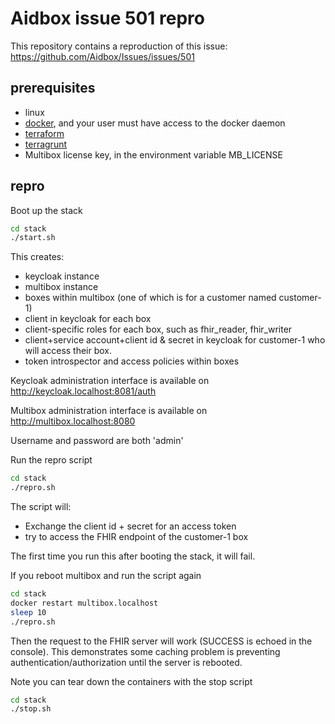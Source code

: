 # Aidbox issue 501 repro

This repository contains a reproduction of this issue: https://github.com/Aidbox/Issues/issues/501

## prerequisites
* linux
* [docker](https://docs.docker.com/engine/install/), and your user must have access to the docker daemon
* [terraform](https://learn.hashicorp.com/tutorials/terraform/install-cli) 
* [terragrunt](https://terragrunt.gruntwork.io/docs/getting-started/install/)
* Multibox license key, in the environment variable MB_LICENSE

## repro

Boot up the stack 
```bash
cd stack
./start.sh 
```
This creates: 
* keycloak instance
* multibox instance
* boxes within multibox (one of which is for a customer named customer-1)
* client in keycloak for each box
* client-specific roles for each box, such as fhir_reader, fhir_writer
* client+service account+client id & secret in keycloak for customer-1 who will access their box.
* token introspector and access policies within boxes

Keycloak administration interface is available on http://keycloak.localhost:8081/auth

Multibox administration interface is available on http://multibox.localhost:8080

Username and password are both 'admin'

Run the repro script
```bash
cd stack
./repro.sh
```
The script will: 
* Exchange the client id + secret for an access token
* try to access the FHIR endpoint of the customer-1 box

The first time you run this after booting the stack, it will fail.

If you reboot multibox and run the script again
```bash
cd stack
docker restart multibox.localhost
sleep 10
./repro.sh
```

Then the request to the FHIR server will work (SUCCESS is echoed in the console).
This demonstrates some caching problem is preventing authentication/authorization until the server is rebooted.

Note you can tear down the containers with the stop script
```bash
cd stack
./stop.sh
```